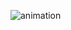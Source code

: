 ![animation](https://user-images.githubusercontent.com/40969203/103150876-d1d84480-47bb-11eb-8f95-9656de3db30c.gif)
